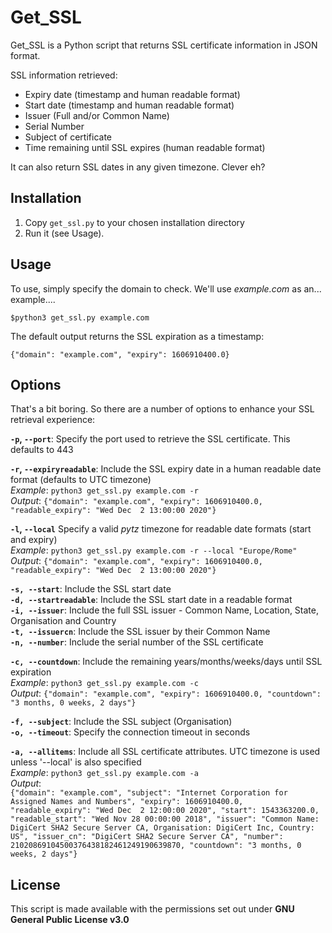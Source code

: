 
# Get_SSL

Get_SSL is a Python script that returns SSL certificate information in JSON format. 

SSL information retrieved:

* Expiry date (timestamp and human readable format)
* Start date (timestamp and human readable format)
* Issuer (Full and/or Common Name)
* Serial Number
* Subject of certificate
* Time remaining until SSL expires (human readable format)

It can also return SSL dates in any given timezone. Clever eh?

## Installation

1. Copy `get_ssl.py` to your chosen installation directory
2. Run it (see Usage).

## Usage

To use, simply specify the domain to check. We'll use *example.com* as an... example.... 

`$python3 get_ssl.py example.com`

The default output returns the SSL expiration as a timestamp:

`{"domain": "example.com", "expiry": 1606910400.0}`

## Options

That's a bit boring. So there are a number of options to enhance your SSL retrieval experience:

**`-p`, `--port`**: Specify the port used to retrieve the SSL certificate. This defaults to 443

**`-r`, `--expiryreadable`**:  Include the SSL expiry date in a human readable date format (defaults to UTC timezone)  
*Example*: `python3 get_ssl.py example.com -r`  
*Output*: `{"domain": "example.com", "expiry": 1606910400.0, "readable_expiry": "Wed Dec  2 13:00:00 2020"}`  

**`-l`, `--local`** Specify a valid *pytz* timezone for readable date formats (start and expiry)  
*Example*: `python3 get_ssl.py example.com -r --local "Europe/Rome"`  
*Output*: `{"domain": "example.com", "expiry": 1606910400.0, "readable_expiry": "Wed Dec  2 13:00:00 2020"}`  

**`-s, --start`**: Include the SSL start date  
**`-d, --startreadable`**:   Include the SSL start date in a readable format  
**`-i, --issuer`**: Include the full SSL issuer - Common Name, Location, State, Organisation and Country  
**`-t, --issuercn`**: Include the SSL issuer by their Common Name  
**`-n, --number`**: Include the serial number of the SSL certificate  

**`-c, --countdown`**: Include the remaining years/months/weeks/days until SSL expiration  
*Example*: `python3 get_ssl.py example.com -c`  
*Output*: `{"domain": "example.com", "expiry": 1606910400.0, "countdown": "3 months, 0 weeks, 2 days"} `  

**`-f, --subject`**: Include the SSL subject (Organisation)  
**`-o, --timeout`**: Specify the connection timeout in seconds  

**`-a, --allitems`**: Include all SSL certificate attributes. UTC timezone is used unless '--local' is also specified  
*Example*: `python3 get_ssl.py example.com -a`  
*Output*:  
 ```{"domain": "example.com", "subject": "Internet Corporation for Assigned Names and Numbers", "expiry": 1606910400.0, "readable_expiry": "Wed Dec  2 12:00:00 2020", "start": 1543363200.0, "readable_start": "Wed Nov 28 00:00:00 2018", "issuer": "Common Name: DigiCert SHA2 Secure Server CA, Organisation: DigiCert Inc, Country: US", "issuer_cn": "DigiCert SHA2 Secure Server CA", "number": 21020869104500376438182461249190639870, "countdown": "3 months, 0 weeks, 2 days"}```  

## License
This script is made available with the permissions set out under **GNU General Public License v3.0**